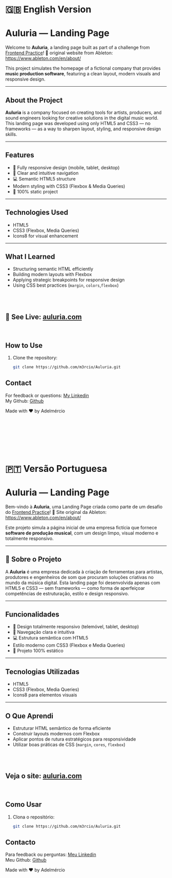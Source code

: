 # 🇬🇧 English Version

# Auluria — Landing Page

Welcome to **Auluria**, a landing page built as part of a challenge from [Frontend Practice](https://www.frontendpractice.com)! 🚀 original website from Ableton: https://www.ableton.com/en/about/

This project simulates the homepage of a fictional company that provides **music production software**, featuring a clean layout, modern visuals and responsive design.

---

## About the Project

**Auluria** is a company focused on creating tools for artists, producers, and sound engineers looking for creative solutions in the digital music world. This landing page was developed using only HTML5 and CSS3 — no frameworks — as a way to sharpen layout, styling, and responsive design skills.

---

## Features

- 🎨 Fully responsive design (mobile, tablet, desktop) 
- 🧭 Clear and intuitive navigation  
- 💻 Semantic HTML5 structure  
-  Modern styling with CSS3 (Flexbox & Media Queries)  
- 🧪 100% static project

---

##  Technologies Used

- HTML5  
- CSS3 (Flexbox, Media Queries)  
- Icons8 for visual enhancement  
---

## What I Learned

- Structuring semantic HTML efficiently  
- Building modern layouts with Flexbox  
- Applying strategic breakpoints for responsive design
- Using CSS best practices (`margin`, `colors`,`flexbox`)

<br><br>

## 📸 See Live: [auluria.com](https://auluria.vercel.app/)

<br>

## How to Use

1. Clone the repository:
   ```bash
   git clone https://github.com/m3rcio/Auluria.git


## Contact
For feedback or questions: [My Linkedin](https://www.linkedin.com/in/adelm%C3%A9rcio-almeida/) <br>
My Github: [Github](https://www.github.com/m3rcio/)

Made with ❤ by Adelmércio

<br><br><br><br><br><br>
# 🇵🇹 Versão Portuguesa
# Auluria — Landing Page

Bem-vindo à **Auluria**, uma Landing Page criada como parte de um desafio do [Frontend Practice](https://www.frontendpractice.com)! 🚀 Site original da Ableton: https://www.ableton.com/en/about/

Este projeto simula a página inicial de uma empresa fictícia que fornece **software de produção musical**, com um design limpo, visual moderno e totalmente responsivo.

---

## 🧩 Sobre o Projeto

A **Auluria** é uma empresa dedicada à criação de ferramentas para artistas, produtores e engenheiros de som que procuram soluções criativas no mundo da música digital. Esta landing page foi desenvolvida apenas com HTML5 e CSS3 — sem frameworks — como forma de aperfeiçoar competências de estruturação, estilo e design responsivo.

---

## Funcionalidades

- 🎨 Design totalmente responsivo (telemóvel, tablet, desktop)  
- 🧭 Navegação clara e intuitiva  
- 💻 Estrutura semântica com HTML5  
- Estilo moderno com CSS3 (Flexbox e Media Queries)  
- 🧪 Projeto 100% estático

---

## Tecnologias Utilizadas

- HTML5  
- CSS3 (Flexbox, Media Queries)  
- Icons8 para elementos visuais

---

## O Que Aprendi

- Estruturar HTML semântico de forma eficiente  
- Construir layouts modernos com Flexbox  
- Aplicar pontos de rutura estratégicos para responsividade  
- Utilizar boas práticas de CSS (`margin`, `cores`, `flexbox`)

<br><br>

## Veja o site: [auluria.com](https://auluria.vercel.app/)

<br>

## Como Usar

1. Clona o repositório:
   ```bash
   git clone https://github.com/m3rcio/Auluria.git

## Contacto
Para feedback ou perguntas: [Meu Linkedin](https://www.linkedin.com/in/adelm%C3%A9rcio-almeida/) <br>
Meu Github: [Github](https://www.github.com/m3rcio/)

Made with ❤ by Adelmércio
